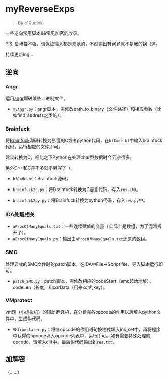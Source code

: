 # myReverseExps

> By c10udlnk

一些逆向常用脚本&&常见加密的收录。

P.S. 鲁棒性不强，请保证输入都是规范的，不然输出有问题就不是我的锅（逃。

持续更新ing...

## 逆向

### Angr

运用[angr](https://c10udlnk.top/2020/11/11/logFor-Angr-CTF/)爆破某些二进制文件。

- `myAngr.py`：angr脚本，需修改path_to_binary（文件路径）和相应参数（比如find_address之类的）。

### Brainfuck

将[Brainfuck](https://en.wikipedia.org/wiki/Brainfuck)源码转换为易懂的C或者python代码，在`bfCode.bf`中输入brainfuck代码，运行相应的文件即可。

建议转换为C，相比之下Python在处理char型数据时会冗杂很多。

另外C++和C差不多就不另写了（

- `bfCode.bf`：Brainfuck源码。

- `brainfuck2c.py`：将Brainfuck转换为C语言代码，存入`res.c`中。

- `brainfuck2py.py`：将Brainfuck转换为python代码，存入`res.py`中。

### IDA处理相关

- `aProcOfManyEquals.txt`：一些连续赋值的变量（实际上是数组，为了混淆拆开了）。
- `aProcOfManyEquals.py`：输出由`aProcOfManyEquals.txt`还原的数组。

### SMC

处理异或的SMC文件时的patch脚本，在IDA中File->Script file，导入脚本运行即可。

- `patch_SMC.py`：patch脚本，需修改相应的codeStart（smc起始地址）、codeLen（长度）和xorData（用来xor的key）。

### VMprotect

vm题（小虚拟机）的辅助翻译机，在分析完各opcode的作用以后填入python文件中，生成伪代码。

- `VMtranslater.py`：将各opcode的作用语句按格式填入ins_set中，再将程序中获得的opcode填入opcode列表中，运行即可。如有需要特殊处理的opcode，请填入elif中。最后伪代码输出到`res.txt`。

## 加解密

（……）